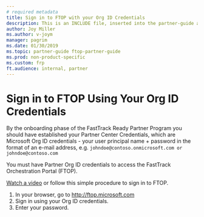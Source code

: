 ```yaml
---
# required metadata
title: Sign in to FTOP with your Org ID Credentials
description: This is an INCLUDE file, inserted into the partner-guide and the ftop-partner-guide
author: Joy Miller
ms.author: v-joym
manager: pagrim
ms.date: 01/30/2019
ms.topic: partner-guide ftop-partner-guide
ms.prod: non-product-specific
ms.custom: frp
ft.audience: internal, partner
---
```

# Sign in to FTOP Using Your Org ID Credentials

By the onboarding phase of the FastTrack Ready Partner Program you should have established your Partner Center Credentials, which are Microsoft Org ID credentials - your user principal name + password in the format of an e-mail address, e.g. ```johndoe@contoso.onmicrosoft.com
or johndoe@contoso.com```

You must have Partner Org ID credentials to access the FastTrack Orchestration Portal (FTOP).

[Watch a video](https://www.microsoft.com/microsoft-365/partners/videos/sign-into-ftop-using-your-org-id-credentials) or follow this simple procedure to sign in to FTOP.

1. In your browser, go to http://ftop.microsoft.com
2. Sign in using your Org ID credentials.
3. Enter your password.